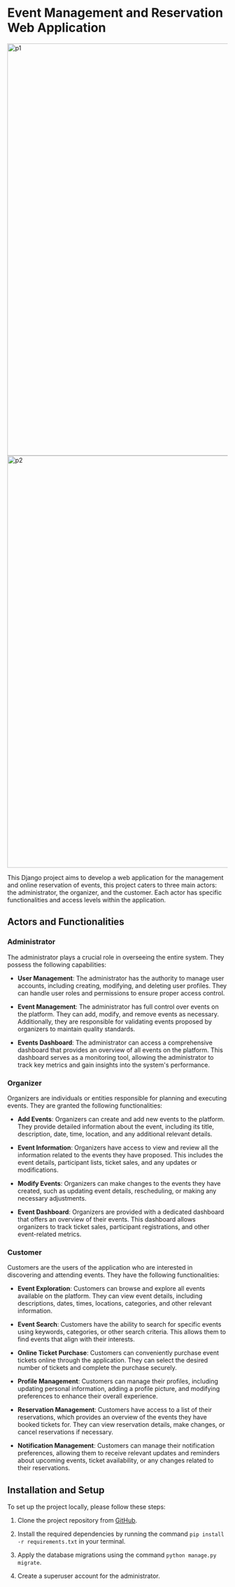 # Event Management and Reservation Web Application
<img width="942" alt="p1" src="https://github.com/SalahEddine-Ghannouch/GetTicket_Events_Django/assets/79339578/f590b4f3-b6e6-457b-b787-91baa9f55143">
<img width="942" alt="p2" src="https://github.com/SalahEddine-Ghannouch/GetTicket_Events_Django/assets/79339578/01562ac5-10ab-4590-b361-d077374ffb24">

This Django project aims to develop a web application for the management and online reservation of events, this project caters to three main actors: the administrator, the organizer, and the customer. Each actor has specific functionalities and access levels within the application.

## Actors and Functionalities

### Administrator

The administrator plays a crucial role in overseeing the entire system. They possess the following capabilities:

- **User Management**: The administrator has the authority to manage user accounts, including creating, modifying, and deleting user profiles. They can handle user roles and permissions to ensure proper access control.

- **Event Management**: The administrator has full control over events on the platform. They can add, modify, and remove events as necessary. Additionally, they are responsible for validating events proposed by organizers to maintain quality standards.

- **Events Dashboard**: The administrator can access a comprehensive dashboard that provides an overview of all events on the platform. This dashboard serves as a monitoring tool, allowing the administrator to track key metrics and gain insights into the system's performance.

### Organizer

Organizers are individuals or entities responsible for planning and executing events. They are granted the following functionalities:

- **Add Events**: Organizers can create and add new events to the platform. They provide detailed information about the event, including its title, description, date, time, location, and any additional relevant details.

- **Event Information**: Organizers have access to view and review all the information related to the events they have proposed. This includes the event details, participant lists, ticket sales, and any updates or modifications.

- **Modify Events**: Organizers can make changes to the events they have created, such as updating event details, rescheduling, or making any necessary adjustments.

- **Event Dashboard**: Organizers are provided with a dedicated dashboard that offers an overview of their events. This dashboard allows organizers to track ticket sales, participant registrations, and other event-related metrics.

### Customer

Customers are the users of the application who are interested in discovering and attending events. They have the following functionalities:

- **Event Exploration**: Customers can browse and explore all events available on the platform. They can view event details, including descriptions, dates, times, locations, categories, and other relevant information.

- **Event Search**: Customers have the ability to search for specific events using keywords, categories, or other search criteria. This allows them to find events that align with their interests.

- **Online Ticket Purchase**: Customers can conveniently purchase event tickets online through the application. They can select the desired number of tickets and complete the purchase securely.

- **Profile Management**: Customers can manage their profiles, including updating personal information, adding a profile picture, and modifying preferences to enhance their overall experience.

- **Reservation Management**: Customers have access to a list of their reservations, which provides an overview of the events they have booked tickets for. They can view reservation details, make changes, or cancel reservations if necessary.

- **Notification Management**: Customers can manage their notification preferences, allowing them to receive relevant updates and reminders about upcoming events, ticket availability, or any changes related to their reservations.

## Installation and Setup

To set up the project locally, please follow these steps:

1. Clone the project repository from [GitHub](https://github.com/SalahEddine-Ghannouch/GetTicket_Events_Django.git).

2. Install the required dependencies by running the command `pip install -r requirements.txt` in your terminal.

4. Apply the database migrations using the command `python manage.py migrate`.

5. Create a superuser account for the administrator.
